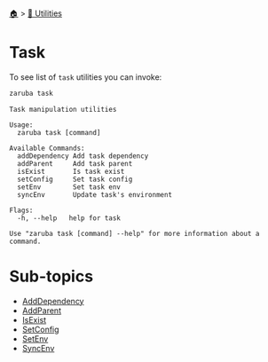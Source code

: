 <!--startTocHeader-->
[🏠](../../README.md) > [🔧 Utilities](../README.md)
# Task
<!--endTocHeader-->

To see list of `task` utilities you can invoke:

<!--startCode-->
```bash
zaruba task
```

```
Task manipulation utilities

Usage:
  zaruba task [command]

Available Commands:
  addDependency Add task dependency
  addParent     Add task parent
  isExist       Is task exist
  setConfig     Set task config
  setEnv        Set task env
  syncEnv       Update task's environment

Flags:
  -h, --help   help for task

Use "zaruba task [command] --help" for more information about a command.

```
<!--endCode-->

<!--startTocSubtopic-->
# Sub-topics
* [AddDependency](add-dependency.md)
* [AddParent](add-parent.md)
* [IsExist](is-exist.md)
* [SetConfig](set-config.md)
* [SetEnv](set-env.md)
* [SyncEnv](sync-env.md)
<!--endTocSubtopic-->